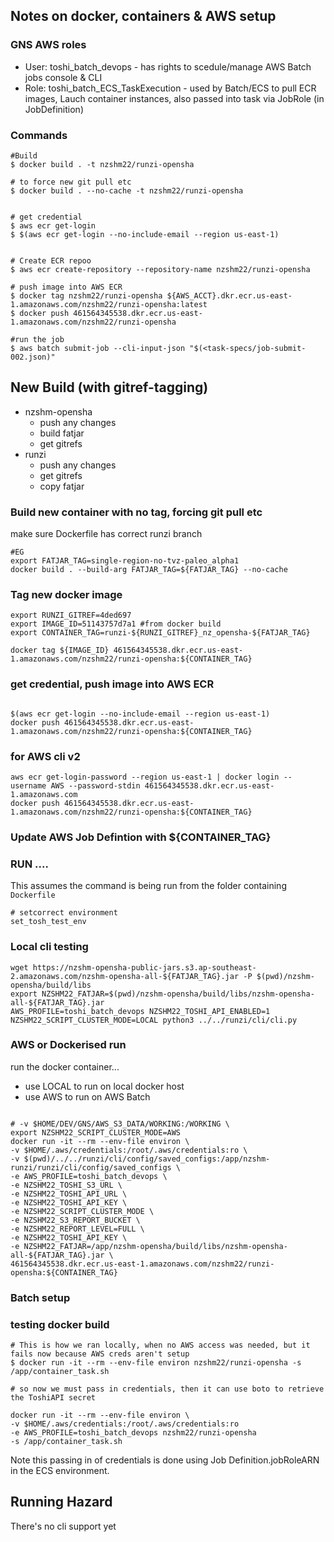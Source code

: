 ## Notes on docker, containers & AWS setup


### GNS AWS roles

 - User: toshi_batch_devops - has rights to scedule/manage AWS Batch jobs console & CLI
 - Role: toshi_batch_ECS_TaskExecution - used by Batch/ECS to pull ECR images, Lauch container instances, also passed into task via JobRole (in JobDefinition)

### Commands

```
#Build
$ docker build . -t nzshm22/runzi-opensha 

# to force new git pull etc
$ docker build . --no-cache -t nzshm22/runzi-opensha


# get credential
$ aws ecr get-login
$ $(aws ecr get-login --no-include-email --region us-east-1)


# Create ECR repoo
$ aws ecr create-repository --repository-name nzshm22/runzi-opensha

# push image into AWS ECR
$ docker tag nzshm22/runzi-opensha ${AWS_ACCT}.dkr.ecr.us-east-1.amazonaws.com/nzshm22/runzi-opensha:latest
$ docker push 461564345538.dkr.ecr.us-east-1.amazonaws.com/nzshm22/runzi-opensha

#run the job
$ aws batch submit-job --cli-input-json "$(<task-specs/job-submit-002.json)"
```

## New Build (with gitref-tagging)

 - nzshm-opensha
    - push any changes
    - build fatjar
    - get gitrefs
 - runzi
    - push any changes
    - get gitrefs
    - copy fatjar


### Build new container with no tag, forcing git pull etc
make sure Dockerfile has correct runzi branch


```
#EG
export FATJAR_TAG=single-region-no-tvz-paleo_alpha1
docker build . --build-arg FATJAR_TAG=${FATJAR_TAG} --no-cache
```

### Tag new docker image

```
export RUNZI_GITREF=4ded697
export IMAGE_ID=51143757d7a1 #from docker build
export CONTAINER_TAG=runzi-${RUNZI_GITREF}_nz_opensha-${FATJAR_TAG}

docker tag ${IMAGE_ID} 461564345538.dkr.ecr.us-east-1.amazonaws.com/nzshm22/runzi-opensha:${CONTAINER_TAG}
```

### get credential, push image into AWS ECR

```

$(aws ecr get-login --no-include-email --region us-east-1)
docker push 461564345538.dkr.ecr.us-east-1.amazonaws.com/nzshm22/runzi-opensha:${CONTAINER_TAG}

```

### for AWS cli v2
```
aws ecr get-login-password --region us-east-1 | docker login --username AWS --password-stdin 461564345538.dkr.ecr.us-east-1.amazonaws.com
docker push 461564345538.dkr.ecr.us-east-1.amazonaws.com/nzshm22/runzi-opensha:${CONTAINER_TAG}

```

### Update AWS Job Defintion with ${CONTAINER_TAG}


### RUN ....

This assumes the command is being run from the folder containing `Dockerfile`

```
# setcorrect environment
set_tosh_test_env
```

### Local cli testing

```
wget https://nzshm-opensha-public-jars.s3.ap-southeast-2.amazonaws.com/nzshm-opensha-all-${FATJAR_TAG}.jar -P $(pwd)/nzshm-opensha/build/libs
export NZSHM22_FATJAR=$(pwd)/nzshm-opensha/build/libs/nzshm-opensha-all-${FATJAR_TAG}.jar
AWS_PROFILE=toshi_batch_devops NZSHM22_TOSHI_API_ENABLED=1 NZSHM22_SCRIPT_CLUSTER_MODE=LOCAL python3 ../../runzi/cli/cli.py
```

### AWS or Dockerised run

run the docker container...
 - use LOCAL to run on local docker host
 - use AWS to run on AWS Batch

```

# -v $HOME/DEV/GNS/AWS_S3_DATA/WORKING:/WORKING \
export NZSHM22_SCRIPT_CLUSTER_MODE=AWS
docker run -it --rm --env-file environ \
-v $HOME/.aws/credentials:/root/.aws/credentials:ro \
-v $(pwd)/../../runzi/cli/config/saved_configs:/app/nzshm-runzi/runzi/cli/config/saved_configs \
-e AWS_PROFILE=toshi_batch_devops \
-e NZSHM22_TOSHI_S3_URL \
-e NZSHM22_TOSHI_API_URL \
-e NZSHM22_TOSHI_API_KEY \
-e NZSHM22_SCRIPT_CLUSTER_MODE \
-e NZSHM22_S3_REPORT_BUCKET \
-e NZSHM22_REPORT_LEVEL=FULL \
-e NZSHM22_TOSHI_API_KEY \
-e NZSHM22_FATJAR=/app/nzshm-opensha/build/libs/nzshm-opensha-all-${FATJAR_TAG}.jar \
461564345538.dkr.ecr.us-east-1.amazonaws.com/nzshm22/runzi-opensha:${CONTAINER_TAG}
```

### Batch setup


### testing docker build

```
# This is how we ran locally, when no AWS access was needed, but it fails now because AWS creds aren't setup
$ docker run -it --rm --env-file environ nzshm22/runzi-opensha -s /app/container_task.sh

# so now we must pass in credentials, then it can use boto to retrieve the ToshiAPI secret

docker run -it --rm --env-file environ \
-v $HOME/.aws/credentials:/root/.aws/credentials:ro
-e AWS_PROFILE=toshi_batch_devops nzshm22/runzi-opensha
-s /app/container_task.sh
```



Note this passing in of credentials is done using Job Definition.jobRoleARN in the ECS environment.


## Running Hazard

There's no cli support yet